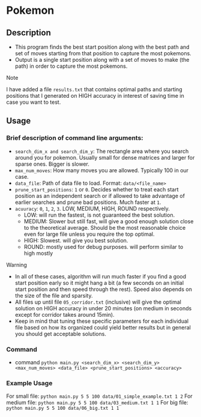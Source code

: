 # Pokemon

## Description
- This program finds the best start position along with the best path and set of moves starting from that position to capture the most pokemons.
- Output is a single start position along with a set of moves to make (the path) in order to capture the most pokemons.

>[!NOTE]
> I have added a file `results.txt` that contains optimal paths and starting positions that I generated on HIGH accuracy in interest of saving time in case you want to test.

## Usage

### Brief description of command line arguments:
- `search_dim_x and search_dim_y`: The rectangle area where you search around you for pokemon. Usually small for dense matrices and larger for sparse ones. Bigger is slower.
- `max_num_moves`: How many moves you are allowed. Typically 100 in our case.
- `data_file`: Path of data file to load. Format: `data/<file_name>`
- `prune_start_positions`: `1` or `0`. Decides whether to treat each start position as an independent search or if allowed to take advantage of earlier searches and prune bad positions. Much faster at `1`.
- `acuuracy`: `0`, `1`, `2`, `3`. LOW, MEDIUM, HIGH, ROUND respectively.
    - LOW: will run the fastest, is not guaranteed the best solution.
    - MEDIUM: Slower but still fast, will give a good enough solution close to the theoretical average. Should be the most reasonable choice even for large file unless you require the top optimal.
    - HIGH: Slowest. will give you best solution. 
    - ROUND: mostly used for debug purposes. will perform similar to high mostly

>[!WARNING]
> - In all of these cases, algorithm will run much faster if you find a good start position early so it might hang a bit (a few seconds on an initial start position and then speed through the rest). Speed also depends on the size of the file and sparsity.
> - All files up until file `05_corridor.txt` (inclusive) will give the optimal solution on HIGH accuracy in under 20 minutes (on medium in seconds except for corridor takes around 15min).
> - Keep in mind that tuning these specific parameters for each individual file based on how its organized could yield better results but in general you should get acceptable solutions.

### Command
- command `python main.py <search_dim_x> <search_dim_y> <max_num_moves> <data_file> <prune_start_positions> <accuracy>`

### Example Usage
For small file:  `python main.py 5 5 100 data/01_simple_example.txt 1 2`
For medium file: `python main.py 5 5 100 data/03_medium.txt 1 1`
For big file:    `python main.py 5 5 100 data/06_big.txt 1 1`